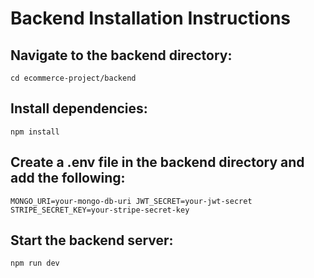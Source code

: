 # Backend Installation Instructions
## Navigate to the backend directory:

` cd ecommerce-project/backend `

## Install dependencies:
`npm install` 

## Create a .env file in the backend directory and add the following:

`
MONGO_URI=your-mongo-db-uri
JWT_SECRET=your-jwt-secret
STRIPE_SECRET_KEY=your-stripe-secret-key
`

## Start the backend server:
`npm run dev`

